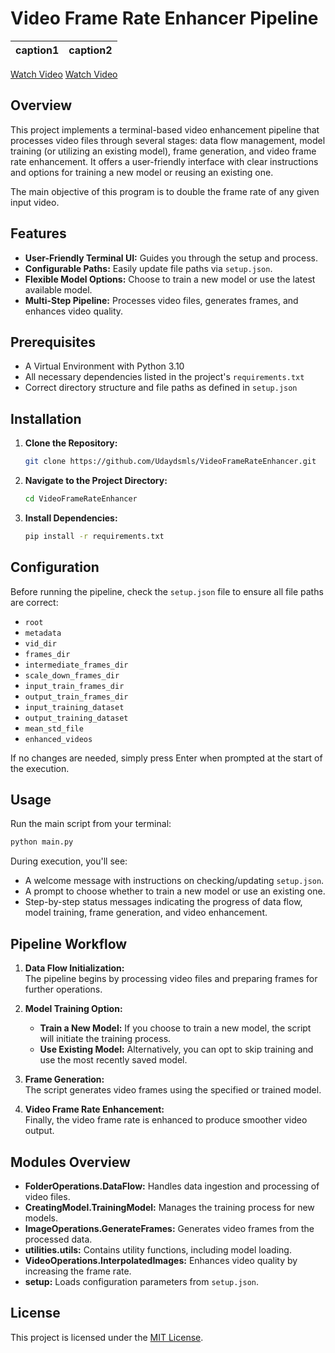 
# Video Frame Rate Enhancer Pipeline

caption1 | caption2
:-: | :-:
[Watch Video](assets/30fps.mp4) 
[Watch Video](assets/60fps.mp4)

## Overview
This project implements a terminal-based video enhancement pipeline that processes video files through several stages: data flow management, model training (or utilizing an existing model), frame generation, and video frame rate enhancement. It offers a user-friendly interface with clear instructions and options for training a new model or reusing an existing one.

The main objective of this program is to double the frame rate of any given input video.
## Features
- **User-Friendly Terminal UI:** Guides you through the setup and process.
- **Configurable Paths:** Easily update file paths via `setup.json`.
- **Flexible Model Options:** Choose to train a new model or use the latest available model.
- **Multi-Step Pipeline:** Processes video files, generates frames, and enhances video quality.

## Prerequisites
- A Virtual Environment with Python 3.10 
- All necessary dependencies listed in the project's `requirements.txt`
- Correct directory structure and file paths as defined in `setup.json`

## Installation
1. **Clone the Repository:**
   ```bash
   git clone https://github.com/Udaydsmls/VideoFrameRateEnhancer.git
   ```
2. **Navigate to the Project Directory:**
   ```bash
   cd VideoFrameRateEnhancer
   ```
3. **Install Dependencies:**
   ```bash
   pip install -r requirements.txt
   ```

## Configuration
Before running the pipeline, check the `setup.json` file to ensure all file paths are correct:
- `root`
- `metadata`
- `vid_dir`
- `frames_dir`
- `intermediate_frames_dir`
- `scale_down_frames_dir`
- `input_train_frames_dir`
- `output_train_frames_dir`
- `input_training_dataset`
- `output_training_dataset`
- `mean_std_file`
- `enhanced_videos`

If no changes are needed, simply press Enter when prompted at the start of the execution.

## Usage
Run the main script from your terminal:
```bash
python main.py
```
During execution, you'll see:
- A welcome message with instructions on checking/updating `setup.json`.
- A prompt to choose whether to train a new model or use an existing one.
- Step-by-step status messages indicating the progress of data flow, model training, frame generation, and video enhancement.

## Pipeline Workflow
1. **Data Flow Initialization:**  
   The pipeline begins by processing video files and preparing frames for further operations.
   
2. **Model Training Option:**  
   - **Train a New Model:** If you choose to train a new model, the script will initiate the training process.
   - **Use Existing Model:** Alternatively, you can opt to skip training and use the most recently saved model.
   
3. **Frame Generation:**  
   The script generates video frames using the specified or trained model.
   
4. **Video Frame Rate Enhancement:**  
   Finally, the video frame rate is enhanced to produce smoother video output.

## Modules Overview
- **FolderOperations.DataFlow:** Handles data ingestion and processing of video files.
- **CreatingModel.TrainingModel:** Manages the training process for new models.
- **ImageOperations.GenerateFrames:** Generates video frames from the processed data.
- **utilities.utils:** Contains utility functions, including model loading.
- **VideoOperations.InterpolatedImages:** Enhances video quality by increasing the frame rate.
- **setup:** Loads configuration parameters from `setup.json`.

## License
This project is licensed under the [MIT License](LICENSE).

